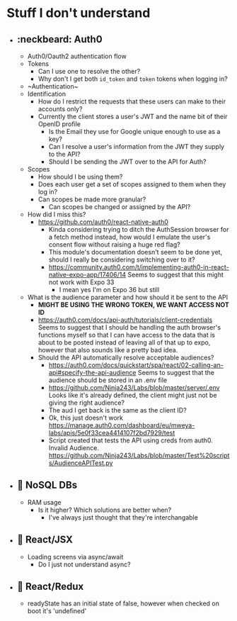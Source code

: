 # Stuff I don't understand
 * ##  :neckbeard: Auth0
   * Auth0/Oauth2 authentication flow
   * Tokens
     - Can I use one to resolve the other?
     - Why don't I get both `id_token` and `token` tokens when logging in?
   * ~Authentication~
   * Identification
     - How do I restrict the requests that these users can make to their accounts only?
     - Currently the client stores a user's JWT and the name bit of their OpenID profile
       - Is the Email they use for Google unique enough to use as a key?
       - Can I resolve a user's information from the JWT they supply to the API?
       - Should I be sending the JWT over to the API for Auth?
   * Scopes
     - How should I be using them?
     - Does each user get a set of scopes assigned to them when they log in?
     - Can scopes be made more granular? 
       - Can scopes be changed or assigned by the API?
   * How did I miss this?
     - https://github.com/auth0/react-native-auth0
       - Kinda considering trying to ditch the AuthSession browser for a fetch method instead, how would I emulate the user's consent flow without raising a huge red flag?
       - This module's documentation doesn't seem to be done yet, should I really be considering switching over to it?
       - https://community.auth0.com/t/implementing-auth0-in-react-native-expo-app/17406/14 Seems to suggest that this might not work with Expo 33
         - I mean yes I'm on Expo 36 but still
   * What is the audience parameter and how should it be sent to the API
     - **MIGHT BE USING THE WRONG TOKEN, WE WANT ACCESS NOT ID**
     - https://auth0.com/docs/api-auth/tutorials/client-credentials Seems to suggest that I should be handling the auth browser's functions myself so that I can have access to the data that is about to be posted instead of leaving all of that up to expo, however that also sounds like a pretty bad idea.
     - Should the API automatically resolve acceptable audiences?
       - https://auth0.com/docs/quickstart/spa/react/02-calling-an-api#specify-the-api-audience Seems to suggest that the audience should be stored in an .env file
       - https://github.com/Ninja243/Labs/blob/master/server/.env Looks like it's already defined, the client might just not be giving the right audience?
       - The aud I get back is the same as the client ID?
       - Ok, this just doesn't work https://manage.auth0.com/dashboard/eu/mweya-labs/apis/5e0f33cea4414107f2bd7929/test
       - Script created that tests the API using creds from auth0. Invalid Audience. https://github.com/Ninja243/Labs/blob/master/Test%20scripts/AudienceAPITest.py


 * ##  :bamboo: NoSQL DBs
   * RAM usage
     - Is it higher? Which solutions are better when? 
       - I've always just thought that they're interchangable

 * ##  :imp: React/JSX
   * Loading screens via async/await
     - Do I just not understand async?

 * ##  :imp: React/Redux
   * readyState has an initial state of false, however when checked on boot it's 'undefined'